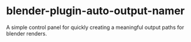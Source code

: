 # blender-plugin-auto-output-namer
A simple control panel for quickly creating a meaningful output paths for blender renders.
